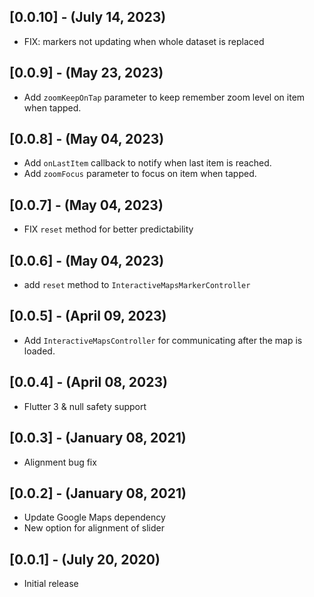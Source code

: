 ## [0.0.10] - (July 14, 2023)

* FIX: markers not updating when whole dataset is replaced

## [0.0.9] - (May 23, 2023)

* Add `zoomKeepOnTap` parameter to keep remember zoom level on item when tapped.

## [0.0.8] - (May 04, 2023)

* Add `onLastItem` callback to notify when last item is reached.
* Add `zoomFocus` parameter to focus on item when tapped.

## [0.0.7] - (May 04, 2023)

* FIX `reset` method for better predictability

## [0.0.6] - (May 04, 2023)

* add `reset` method to `InteractiveMapsMarkerController`

## [0.0.5] - (April 09, 2023)

* Add `InteractiveMapsController` for communicating after the map is loaded.

## [0.0.4] - (April 08, 2023)

* Flutter 3 & null safety support

## [0.0.3] - (January 08, 2021)

* Alignment bug fix

## [0.0.2] - (January 08, 2021)

* Update Google Maps dependency
* New option for alignment of slider

## [0.0.1] - (July 20, 2020)

* Initial release
